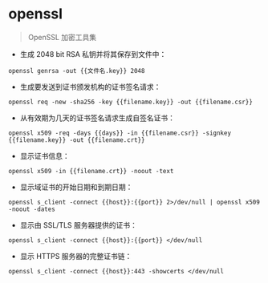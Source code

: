 # openssl

> OpenSSL 加密工具集

- 生成 2048 bit RSA 私钥并将其保存到文件中：

`openssl genrsa -out {{文件名.key}} 2048`

- 生成要发送到证书颁发机构的证书签名请求：

`openssl req -new -sha256 -key {{filename.key}} -out {{filename.csr}}`

- 从有效期为几天的证书签名请求生成自签名证书：

`openssl x509 -req -days {{days}} -in {{filename.csr}} -signkey {{filename.key}} -out {{filename.crt}}`

- 显示证书信息：

`openssl x509 -in {{filename.crt}} -noout -text`

- 显示域证书的开始日期和到期日期：

`openssl s_client -connect {{host}}:{{port}} 2>/dev/null | openssl x509 -noout -dates`

- 显示由 SSL/TLS 服务器提供的证书：

`openssl s_client -connect {{host}}:{{port}} </dev/null`

- 显示 HTTPS 服务器的完整证书链：

`openssl s_client -connect {{host}}:443 -showcerts </dev/null`

[#]: contributors: ([Datura stramonium L.]，[白宦成])